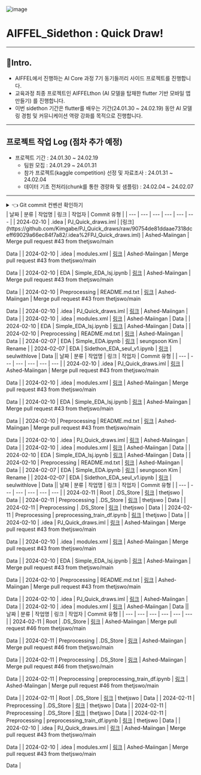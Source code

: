 ![image](https://github.com/Kimgabe/PJ_Quick_draws/assets/74717033/6d729fbc-15c0-4de9-985c-c96d5ed97df7)

# AIFFEL_Sidethon : Quick Draw!
---
## 📌Intro.
- AIFFEL에서 진행하는 AI Core 과정 7기 동기들끼리 사이드 프로젝트를 진행합니다.
- 교육과정 최종 프로젝트인 AIFFELthon (AI 모델을 탑재한 flutter 기반 모바일 앱 만들기) 를 진행합니다.
- 이번 sidethon 기간은 flutter를 배우는 기간(24.01.30 ~ 24.02.19) 동안 AI 모델링 경험 및 커뮤니케이션 역량 강화를 목적으로 진행합니다.

---
## 프로젝트 작업 Log (점차 추가 예정)
- 프로젝트 기간 : 24.01.30 ~ 24.02.19
  - 팀원 모집 : 24.01.29 ~ 24.01.31
  - 참가 프로젝트(kaggle competition) 선정 및 자료조사 : 24.01.31 ~ 24.02.04
  - 데이터 기초 전처리(chunk를 통한 경량화 및 샘플링) : 24.02.04 ~ 24.02.07
---

<details>
<summary>👈 Git commit 컨벤션 확인하기</summary>


| 커밋 유형 | 의미 |
| --- | --- |
| Feat | (어떤 유형이든) 파일의 최초 등록 시에 사용 |
| Model | 모델 구조변경 혹은 새로운 모델 추가 |
| Param | 하이퍼파라미터 수정 |
| Data | 데이터 전처리 방식 변경, 새로운 데이터 추가 |
| Metric | 평가지표 변경 |
| Train | 훈련과정 변경(Epoch수, Batch size 변경 등) |
| Eval | 검증/테스트 과정 변경 |
| Deploy | 모델 배포 관련 변경 |
| Fix | 버그 수정 (일반, ML/DL) |
| Docs | 문서 수정 (일반, ML/DL) |
| Style | 코드 formatting, 세미콜론 누락, 코드 자체의 변경이 없는 경우 |
| Refactor | 코드 리팩토링 (일반, ML/DL) |
| Test | 테스트 코드, 리팩토링 테스트 코드 추가 |
| Chore | 패키지 매니저 수정, 그 외 기타 수정 ex) .gitignore |
| Design | CSS 등 사용자 UI 디자인 변경 |
| Comment | 필요한 주석 추가 및 변경 (일반, ML/DL) |
| Rename | 파일 또는 폴더 명을 수정하거나 옮기는 작업만인 경우 |
| Remove | 파일을 삭제하는 작업만 수행한 경우 |
| !BREAKING CHANGE | 커다란 API 변경의 경우 |
| !HOTFIX | 급하게 치명적인 버그를 고쳐야 하는 경우 |

</details>
| 날짜 | 분류 | 작업명 | 링크 | 작업자 | Commit 유형 |
| --- | --- | --- | --- | --- | --- |
| 2024-02-10 | .idea | PJ_Quick_draws.iml | [링크](https://github.com/Kimgabe/PJ_Quick_draws/raw/90754de81ddaae7318dceff69029a66ec84f7a82/.idea%2FPJ_Quick_draws.iml) | Ashed-Maiingan | Merge pull request #43 from thetjswo/main

Data |
| 2024-02-10 | .idea | modules.xml | [링크](https://github.com/Kimgabe/PJ_Quick_draws/raw/90754de81ddaae7318dceff69029a66ec84f7a82/.idea%2Fmodules.xml) | Ashed-Maiingan | Merge pull request #43 from thetjswo/main

Data |
| 2024-02-10 | EDA | Simple_EDA_lsj.ipynb | [링크](https://github.com/Kimgabe/PJ_Quick_draws/raw/90754de81ddaae7318dceff69029a66ec84f7a82/EDA%2Fseonjae%2FSimple_EDA_lsj.ipynb) | Ashed-Maiingan | Merge pull request #43 from thetjswo/main

Data |
| 2024-02-10 | Preprocessing | README.md.txt | [링크](https://github.com/Kimgabe/PJ_Quick_draws/raw/0ca907e3c1622c34c24a728f2a02368498b47a3d/Preprocessing%2Fseonjae%2FREADME.md.txt) | Ashed-Maiingan | Merge pull request #43 from thetjswo/main

Data |
| 2024-02-10 | .idea | PJ_Quick_draws.iml | [링크](https://github.com/Kimgabe/PJ_Quick_draws/raw/ae4fb0b48915b418d4a0be913dd7fd41ae506588/.idea%2FPJ_Quick_draws.iml) | Ashed-Maiingan | Data |
| 2024-02-10 | .idea | modules.xml | [링크](https://github.com/Kimgabe/PJ_Quick_draws/raw/ae4fb0b48915b418d4a0be913dd7fd41ae506588/.idea%2Fmodules.xml) | Ashed-Maiingan | Data |
| 2024-02-10 | EDA | Simple_EDA_lsj.ipynb | [링크](https://github.com/Kimgabe/PJ_Quick_draws/raw/ae4fb0b48915b418d4a0be913dd7fd41ae506588/EDA%2Fseonjae%2FSimple_EDA_lsj.ipynb) | Ashed-Maiingan | Data |
| 2024-02-10 | Preprocessing | README.md.txt | [링크](https://github.com/Kimgabe/PJ_Quick_draws/raw/0ca907e3c1622c34c24a728f2a02368498b47a3d/Preprocessing%2Fseonjae%2FREADME.md.txt) | Ashed-Maiingan | Data |
| 2024-02-07 | EDA | Simple_EDA.ipynb | [링크](https://github.com/Kimgabe/PJ_Quick_draws/raw/586b07010b43be5d8aa85c6ba5b597f7272ee427/EDA%2Fseungsoon%2FSimple_EDA.ipynb) | seungsoon Kim | Rename  |
| 2024-02-07 | EDA | Sidethon_EDA_seul_v1.ipynb | [링크](https://github.com/Kimgabe/PJ_Quick_draws/raw/ff7e4b2be72dcf84428f6662858e073a3c0148ee/EDA%2Fseul%2FSidethon_EDA_seul_v1.ipynb) | seulwithlove | Data || 날짜 | 분류 | 작업명 | 링크 | 작업자 | Commit 유형 |
| --- | --- | --- | --- | --- | --- |
| 2024-02-10 | .idea | PJ_Quick_draws.iml | [링크](https://github.com/thetjswo/PJ_Quick_draws/raw/90754de81ddaae7318dceff69029a66ec84f7a82/.idea%2FPJ_Quick_draws.iml) | Ashed-Maiingan | Merge pull request #43 from thetjswo/main

Data |
| 2024-02-10 | .idea | modules.xml | [링크](https://github.com/thetjswo/PJ_Quick_draws/raw/90754de81ddaae7318dceff69029a66ec84f7a82/.idea%2Fmodules.xml) | Ashed-Maiingan | Merge pull request #43 from thetjswo/main

Data |
| 2024-02-10 | EDA | Simple_EDA_lsj.ipynb | [링크](https://github.com/thetjswo/PJ_Quick_draws/raw/90754de81ddaae7318dceff69029a66ec84f7a82/EDA%2Fseonjae%2FSimple_EDA_lsj.ipynb) | Ashed-Maiingan | Merge pull request #43 from thetjswo/main

Data |
| 2024-02-10 | Preprocessing | README.md.txt | [링크](https://github.com/thetjswo/PJ_Quick_draws/raw/0ca907e3c1622c34c24a728f2a02368498b47a3d/Preprocessing%2Fseonjae%2FREADME.md.txt) | Ashed-Maiingan | Merge pull request #43 from thetjswo/main

Data |
| 2024-02-10 | .idea | PJ_Quick_draws.iml | [링크](https://github.com/thetjswo/PJ_Quick_draws/raw/ae4fb0b48915b418d4a0be913dd7fd41ae506588/.idea%2FPJ_Quick_draws.iml) | Ashed-Maiingan | Data |
| 2024-02-10 | .idea | modules.xml | [링크](https://github.com/thetjswo/PJ_Quick_draws/raw/ae4fb0b48915b418d4a0be913dd7fd41ae506588/.idea%2Fmodules.xml) | Ashed-Maiingan | Data |
| 2024-02-10 | EDA | Simple_EDA_lsj.ipynb | [링크](https://github.com/thetjswo/PJ_Quick_draws/raw/ae4fb0b48915b418d4a0be913dd7fd41ae506588/EDA%2Fseonjae%2FSimple_EDA_lsj.ipynb) | Ashed-Maiingan | Data |
| 2024-02-10 | Preprocessing | README.md.txt | [링크](https://github.com/thetjswo/PJ_Quick_draws/raw/0ca907e3c1622c34c24a728f2a02368498b47a3d/Preprocessing%2Fseonjae%2FREADME.md.txt) | Ashed-Maiingan | Data |
| 2024-02-07 | EDA | Simple_EDA.ipynb | [링크](https://github.com/thetjswo/PJ_Quick_draws/raw/586b07010b43be5d8aa85c6ba5b597f7272ee427/EDA%2Fseungsoon%2FSimple_EDA.ipynb) | seungsoon Kim | Rename  |
| 2024-02-07 | EDA | Sidethon_EDA_seul_v1.ipynb | [링크](https://github.com/thetjswo/PJ_Quick_draws/raw/ff7e4b2be72dcf84428f6662858e073a3c0148ee/EDA%2Fseul%2FSidethon_EDA_seul_v1.ipynb) | seulwithlove | Data || 날짜 | 분류 | 작업명 | 링크 | 작업자 | Commit 유형 |
| --- | --- | --- | --- | --- | --- |
| 2024-02-11 | Root | .DS_Store | [링크](https://github.com/thetjswo/PJ_Quick_draws/raw/afc6f52e5c4c1213b9560862029afa381d76c5ea/.DS_Store) | thetjswo | Data |
| 2024-02-11 | Preprocessing | .DS_Store | [링크](https://github.com/thetjswo/PJ_Quick_draws/raw/afc6f52e5c4c1213b9560862029afa381d76c5ea/Preprocessing%2F.DS_Store) | thetjswo | Data |
| 2024-02-11 | Preprocessing | .DS_Store | [링크](https://github.com/thetjswo/PJ_Quick_draws/raw/afc6f52e5c4c1213b9560862029afa381d76c5ea/Preprocessing%2Fseonjae%2F.DS_Store) | thetjswo | Data |
| 2024-02-11 | Preprocessing | preprocessing_train_df.ipynb | [링크](https://github.com/thetjswo/PJ_Quick_draws/raw/afc6f52e5c4c1213b9560862029afa381d76c5ea/Preprocessing%2Fseonjae%2Fpreprocessing_train_df.ipynb) | thetjswo | Data |
| 2024-02-10 | .idea | PJ_Quick_draws.iml | [링크](https://github.com/thetjswo/PJ_Quick_draws/raw/90754de81ddaae7318dceff69029a66ec84f7a82/.idea%2FPJ_Quick_draws.iml) | Ashed-Maiingan | Merge pull request #43 from thetjswo/main

Data |
| 2024-02-10 | .idea | modules.xml | [링크](https://github.com/thetjswo/PJ_Quick_draws/raw/90754de81ddaae7318dceff69029a66ec84f7a82/.idea%2Fmodules.xml) | Ashed-Maiingan | Merge pull request #43 from thetjswo/main

Data |
| 2024-02-10 | EDA | Simple_EDA_lsj.ipynb | [링크](https://github.com/thetjswo/PJ_Quick_draws/raw/90754de81ddaae7318dceff69029a66ec84f7a82/EDA%2Fseonjae%2FSimple_EDA_lsj.ipynb) | Ashed-Maiingan | Merge pull request #43 from thetjswo/main

Data |
| 2024-02-10 | Preprocessing | README.md.txt | [링크](https://github.com/thetjswo/PJ_Quick_draws/raw/0ca907e3c1622c34c24a728f2a02368498b47a3d/Preprocessing%2Fseonjae%2FREADME.md.txt) | Ashed-Maiingan | Merge pull request #43 from thetjswo/main

Data |
| 2024-02-10 | .idea | PJ_Quick_draws.iml | [링크](https://github.com/thetjswo/PJ_Quick_draws/raw/ae4fb0b48915b418d4a0be913dd7fd41ae506588/.idea%2FPJ_Quick_draws.iml) | Ashed-Maiingan | Data |
| 2024-02-10 | .idea | modules.xml | [링크](https://github.com/thetjswo/PJ_Quick_draws/raw/ae4fb0b48915b418d4a0be913dd7fd41ae506588/.idea%2Fmodules.xml) | Ashed-Maiingan | Data || 날짜 | 분류 | 작업명 | 링크 | 작업자 | Commit 유형 |
| --- | --- | --- | --- | --- | --- |
| 2024-02-11 | Root | .DS_Store | [링크](https://github.com/Kimgabe/PJ_Quick_draws/raw/6f5f594f465db5e0bd57cf1e585737d9db2cde9e/.DS_Store) | Ashed-Maiingan | Merge pull request #46 from thetjswo/main

Data |
| 2024-02-11 | Preprocessing | .DS_Store | [링크](https://github.com/Kimgabe/PJ_Quick_draws/raw/6f5f594f465db5e0bd57cf1e585737d9db2cde9e/Preprocessing%2F.DS_Store) | Ashed-Maiingan | Merge pull request #46 from thetjswo/main

Data |
| 2024-02-11 | Preprocessing | .DS_Store | [링크](https://github.com/Kimgabe/PJ_Quick_draws/raw/6f5f594f465db5e0bd57cf1e585737d9db2cde9e/Preprocessing%2Fseonjae%2F.DS_Store) | Ashed-Maiingan | Merge pull request #46 from thetjswo/main

Data |
| 2024-02-11 | Preprocessing | preprocessing_train_df.ipynb | [링크](https://github.com/Kimgabe/PJ_Quick_draws/raw/6f5f594f465db5e0bd57cf1e585737d9db2cde9e/Preprocessing%2Fseonjae%2Fpreprocessing_train_df.ipynb) | Ashed-Maiingan | Merge pull request #46 from thetjswo/main

Data |
| 2024-02-11 | Root | .DS_Store | [링크](https://github.com/Kimgabe/PJ_Quick_draws/raw/afc6f52e5c4c1213b9560862029afa381d76c5ea/.DS_Store) | thetjswo | Data |
| 2024-02-11 | Preprocessing | .DS_Store | [링크](https://github.com/Kimgabe/PJ_Quick_draws/raw/afc6f52e5c4c1213b9560862029afa381d76c5ea/Preprocessing%2F.DS_Store) | thetjswo | Data |
| 2024-02-11 | Preprocessing | .DS_Store | [링크](https://github.com/Kimgabe/PJ_Quick_draws/raw/afc6f52e5c4c1213b9560862029afa381d76c5ea/Preprocessing%2Fseonjae%2F.DS_Store) | thetjswo | Data |
| 2024-02-11 | Preprocessing | preprocessing_train_df.ipynb | [링크](https://github.com/Kimgabe/PJ_Quick_draws/raw/afc6f52e5c4c1213b9560862029afa381d76c5ea/Preprocessing%2Fseonjae%2Fpreprocessing_train_df.ipynb) | thetjswo | Data |
| 2024-02-10 | .idea | PJ_Quick_draws.iml | [링크](https://github.com/Kimgabe/PJ_Quick_draws/raw/90754de81ddaae7318dceff69029a66ec84f7a82/.idea%2FPJ_Quick_draws.iml) | Ashed-Maiingan | Merge pull request #43 from thetjswo/main

Data |
| 2024-02-10 | .idea | modules.xml | [링크](https://github.com/Kimgabe/PJ_Quick_draws/raw/90754de81ddaae7318dceff69029a66ec84f7a82/.idea%2Fmodules.xml) | Ashed-Maiingan | Merge pull request #43 from thetjswo/main

Data |